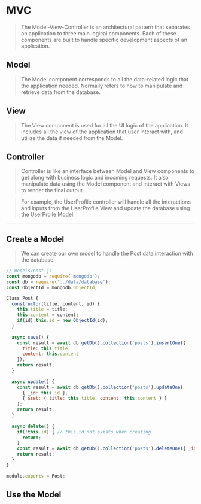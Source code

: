 # MVC
> The Model-View-Controller is an architectural pattern that separates an application to three main logical components. Each of these components are built to handle specific development aspects of an application.

## Model
> The Model component corresponds to all the data-related logic that the application needed. Normally refers to how to manipulate and retrieve data from the database.

## View
> The View component is used for all the UI logic of the application. It includes all the view of the application that user interact with, and utilize the data if needed from the Model.

## Controller
> Controller is like an interface between Model and View components to get along with business logic and incoming requests. It also manipulate data using the Model component and interact with Views to render the final output.

> For example, the UserProfile controller will handle all the interactions and inputs from the UserProfile View and update the database using the UserProile Model.

---

## Create a Model
> We can create our own model to handle the Post data interaction with the database.
```js
// models/post.js
const mongodb = require('mongodb');
const db = require('../data/database');
const ObjectId = mongodb.ObjectId;

Class Post {
  constructor(title, content, id) {
    this.title = title;
    this.content = content;
    if(id) this.id = new ObjectId(id);
  }
  
  async save() {
    const result = await db.getDb().collection('posts').insertOne({
      title: this.title,
      content: this.content
    });
    return result;
  }
  
  async update() {
    const result = await db.getDb().collection('posts').updateOne(
      { _id: this.id },
      { $set: { title: this.title, content: this.content } }
    );
    return result;
  }
  
  async delete() {
    if(!this.id) { // this.id not exists when creating
      return;
    }
    const result = await db.getDb().collection('posts').deleteOne({ _id: this.id });
    return result;
  }
}

module.exports = Post;
```

## Use the Model
